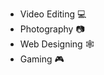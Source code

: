 * Video Editing :computer:
* Photography :camera:
* Web Designing :spider_web:
* Gaming :video_game:
